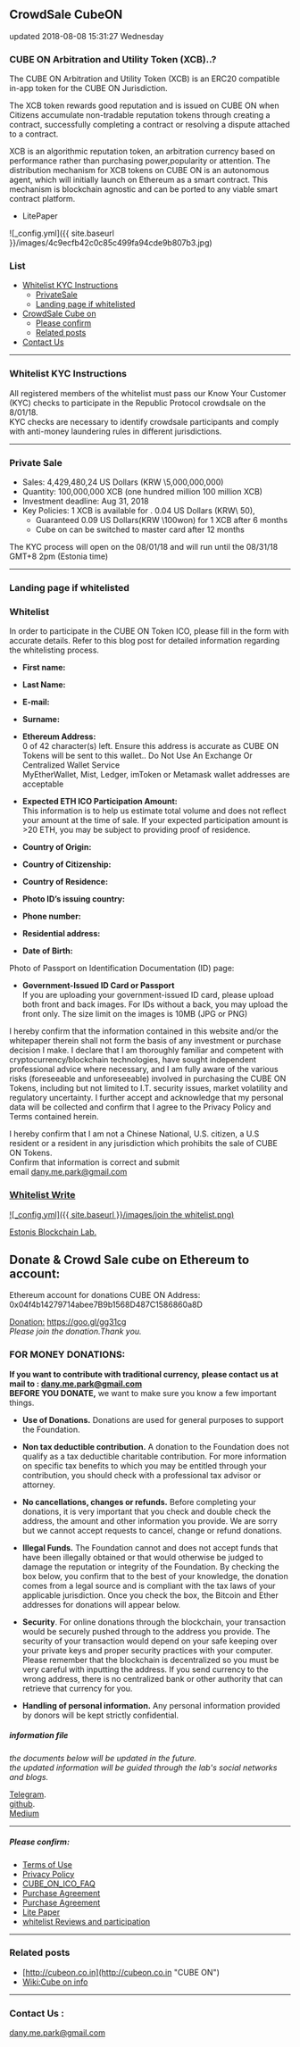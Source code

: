 ## CrowdSale CubeON

updated 2018-08-08 15:31:27 Wednesday 

<!--## chat [![Gitter](https://badges.gitter.im/Join%20Chat.svg)](https://gitter.im/wooriapt?utm_source=share-link&utm_medium=link&utm_campaign=share-link)--> 

### CUBE ON Arbitration and Utility Token (XCB)..?  

The CUBE ON Arbitration and Utility Token (XCB) is an ERC20 compatible in-app token for the CUBE ON Jurisdiction.

The XCB token rewards good reputation and is issued on CUBE ON when Citizens accumulate non-tradable reputation tokens through creating a contract, successfully completing a contract or resolving a dispute attached to a contract.

XCB is an algorithmic reputation token, an arbitration currency based on performance rather than purchasing power,popularity or attention.
The distribution mechanism for XCB tokens on CUBE ON is an autonomous agent, which will initially launch on Ethereum as a smart contract.
This mechanism is blockchain agnostic and can be ported to any viable smart contract platform.

- LitePaper

![_config.yml]({{ site.baseurl }}/images/4c9ecfb42c0c85c499fa94cde9b807b3.jpg)  

### List  
-  [Whitelist KYC Instructions][Whitelist ]
   - [PrivateSale][Private]
   - [Landing page if whitelisted][Landing page if whitelisted]  
- [CrowdSale Cube on][CrowdSale]
  -  [Please confirm][Please]
  -  [Related posts][Related posts]
- [Contact Us][Contact ]

[Whitelist ]: https://github.com/wooriapt/wooriapt.github.io/blob/master/Crowd.md#whitelist-kyc-instructions "Whitelist KYC Instructions"
[Private]: https://github.com/wooriapt/wooriapt.github.io/blob/master/Crowd.md#private-sale "Private Sale"
[Landing page if whitelisted]: https://github.com/wooriapt/wooriapt.github.io/blob/master/Crowd.md#landing-page-if-whitelisted "Landing page if whitelisted"
[CrowdSale]: https://github.com/wooriapt/wooriapt.github.io/blob/master/Crowd.md#donate--crowd-sale-cube-on-ethereum-to-account "CrowdSale Cube on"
[Please]: https://github.com/wooriapt/wooriapt.github.io/blob/master/Crowd.md#please-confirm "Please confirm"
[Related posts]: https://github.com/wooriapt/wooriapt.github.io/blob/master/Crowd.md#related-posts "Related posts"
[Contact ]: https://github.com/wooriapt/wooriapt.github.io/blob/master/Crowd.md#contact-us- "Contact Us"

---
### Whitelist KYC Instructions
All registered members of the whitelist must pass our Know Your Customer (KYC) checks to participate in the Republic Protocol crowdsale on the 8/01/18.   
KYC checks are necessary to identify crowdsale participants and comply with anti-money laundering rules in different jurisdictions.


---
### Private Sale 
- Sales: 4,429,480,24 US Dollars (KRW \5,000,000,000)
- Quantity: 100,000,000 XCB (one hundred million 100 million XCB)
- Investment deadline: Aug 31, 2018
- Key Policies: 1 XCB is available for . 0.04 US Dollars (KRW\ 50),
  - Guaranteed 0.09 US Dollars(KRW \100won) for 1 XCB after 6 months
  - Cube on can be switched to master card after 12 months

The KYC process will open on the 08/01/18 and will run until the 08/31/18 GMT+8 2pm (Estonia time)

---

### Landing page if whitelisted    
### Whitelist  
In order to participate in the CUBE ON Token ICO, please fill in the form with accurate details. Refer to this blog post for detailed information regarding the whitelisting process.  

- **First name:**  
- **Last Name:**  
- **E-mail:**  
- **Surname:**  
- **Ethereum Address:**  
0 of 42 character(s) left. Ensure this address is accurate as CUBE ON Tokens will be sent to this wallet.. Do Not Use An Exchange Or Centralized Wallet Service  
MyEtherWallet, Mist, Ledger, imToken or Metamask wallet addresses are acceptable    
- **Expected ETH ICO Participation Amount:**  
This information is to help us estimate total volume and does not reflect your amount at the time of sale. If your expected participation amount is >20 ETH, you may be subject to providing proof of residence.  

- **Country of Origin:**  
- **Country of Citizenship:**  
- **Country of Residence:**  
- **Photo ID’s issuing country:**  
- **Phone number:**  
- **Residential address:**  
- **Date of Birth:**  

Photo of Passport on Identification Documentation (ID) page:  
- **Government-Issued ID Card or Passport**  
If you are uploading your government-issued ID card, please upload both front and back images. For IDs without a back, you may upload the front only. The size limit on the images is 10MB (JPG or PNG)  

 I hereby confirm that the information contained in this website and/or the whitepaper therein shall not form the basis of any investment or purchase decision I make. I declare that I am thoroughly familiar and competent with cryptocurrency/blockchain technologies, have sought independent professional advice where necessary, and I am fully aware of the various risks (foreseeable and unforeseeable) involved in purchasing the CUBE ON Tokens, including but not limited to I.T. security issues, market volatility and regulatory uncertainty. I further accept and acknowledge that my personal data will be collected and confirm that I agree to the Privacy Policy and Terms contained herein.  

 I hereby confirm that I am not a Chinese National, U.S. citizen, a U.S resident or a resident in any jurisdiction which prohibits the sale of CUBE ON Tokens.  
Confirm that information is correct and submit  
email <dany.me.park@gmail.com>

### [Whitelist Write](https://docs.google.com/forms/d/e/1FAIpQLScMM8tetxF6k5PVyBlQvNMyPEWdr3bCURv2pslzHjAdMvSYOA/viewform?pli=1 "Whitelist Write")  


[![_config.yml]({{ site.baseurl }}/images/join the whitelist.png)](https://docs.google.com/forms/d/e/1FAIpQLScMM8tetxF6k5PVyBlQvNMyPEWdr3bCURv2pslzHjAdMvSYOA/viewform?pli=1 "![_config.yml]({{ site.baseurl }}/images/join the whitelist.png)")

   [ Estonis Blockchain Lab.](https://wooriapt.github.io " Estonis Blockchain Lab.")






## Donate & Crowd Sale cube on Ethereum to account:


Ethereum account for donations CUBE ON Address:
0x04f4b14279714abee7B9b1568D487C1586860a8D  
<!--<a href="https://etherdonation.com/d?to=0x04f4b14279714abee7B9b1568D487C1586860a8D" target="_blank" title="Donate ETH"><img src="https://etherdonation.com/i/btn/donate-btn.png" alt="Donate ETH"/></a>  
<a href="https://etherdonation.com/d?to=0x04f4b14279714abee7B9b1568D487C1586860a8D&amount=0.002" target="_blank" 
title="Donate ETH A Cup of Coffee"><img src="https://etherdonation.com/i/btn/donate-btn.png" alt="Donate ETH A Cup of Coffee"/></a>-->
[Donation:](https://goo.gl/gg31cg "Donation") https://goo.gl/gg31cg  
*Please join the donation.Thank you.*   
### FOR MONEY DONATIONS:
**If you want to contribute with traditional currency, 
please contact us at mail to : <dany.me.park@gmail.com>**  
**BEFORE YOU DONATE,** we want to make sure you know a few important things.
- **Use of Donations.** Donations are used for general purposes to support the Foundation.
- **Non tax deductible contribution.** A donation to the Foundation does not qualify as a tax deductible charitable contribution.
For more information on specific tax benefits to which you may be entitled through your contribution, you should check with a professional tax advisor or attorney.
- **No cancellations, changes or refunds.** Before completing your donations, it is very important that you check and double check the address, the amount and other information you provide. We are sorry but we cannot accept requests to cancel, change or refund donations.

- **Illegal Funds.** The Foundation cannot and does not accept funds that have been illegally obtained or that would otherwise be judged to damage the reputation or integrity of the Foundation. By checking the box below, you confirm that to the best of your knowledge, the donation comes from a legal source and is compliant with the tax laws of your applicable jurisdiction. Once you check the box, the Bitcoin and Ether addresses for donations will appear below.

- **Security**. For online donations through the blockchain, your transaction would be securely pushed through to the address you provide. The security of your transaction would depend on your safe keeping over your private keys and proper security practices with your computer. Please remember that the blockchain is decentralized so you must be very careful with inputting the address. If you send currency to the wrong address, there is no centralized bank or other authority that can retrieve that currency for you.

- **Handling of personal information.** Any personal information provided by donors will be kept strictly confidential. 
##### information file  
*the documents below will be updated in the future.  
the updated information will be guided through the lab's social networks and blogs.*  
   
[Telegram](https://t.me/cubeon).  
[github](https://wooriapt.github.io/).  
[Medium](https://medium.com/@cube_ON/)

---

##### Please confirm:
- [Terms of Use ](https://wooriapt.github.io/wooriapt.github.io/Terms_of_Use_of_Website/)
- [Privacy Policy](https://wooriapt.github.io/wooriapt.github.io/Privacy_Policy/)
- [CUBE_ON_ICO_FAQ](https://wooriapt.github.io/wooriapt.github.io/CUBE_ON_ICO_FAQ/)
- [Purchase Agreement](https://wooriapt.github.io/wooriapt.github.io/Purchase_Agreement/)
- [Purchase Agreement](https://wooriapt.github.io/wooriapt.github.io/Purchase_Agreement_1/)
- [Lite Paper](https://github.com/wooriapt/wooriapt.github.io/blob/master/uploads/Cube%20on%20LitePaper(eng).pdf)
- [whitelist Reviews and participation](https://wooriapt.github.io/wooriapt.github.io/Whitelist-is-open-In-preparation/)    

---

### Related posts   
- [http://cubeon.co.in](http://cubeon.co.in "CUBE ON")  
- [Wiki:Cube on info](https://github.com/wooriapt/wooriapt.github.io/wiki)

---
### Contact Us :  
<dany.me.park@gmail.com>
